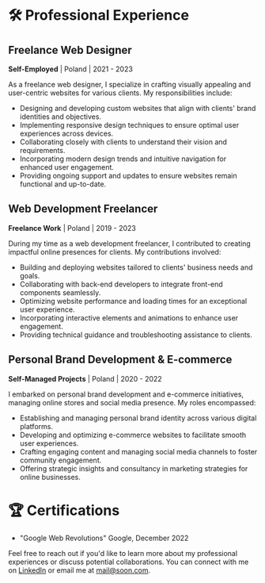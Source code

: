 # 🛠️ Professional Experience

## Freelance Web Designer
**Self-Employed** | Poland | 2021 - 2023

As a freelance web designer, I specialize in crafting visually appealing and user-centric websites for various clients. My responsibilities include:

- Designing and developing custom websites that align with clients' brand identities and objectives.
- Implementing responsive design techniques to ensure optimal user experiences across devices.
- Collaborating closely with clients to understand their vision and requirements.
- Incorporating modern design trends and intuitive navigation for enhanced user engagement.
- Providing ongoing support and updates to ensure websites remain functional and up-to-date.

## Web Development Freelancer
**Freelance Work** | Poland | 2019 - 2023

During my time as a web development freelancer, I contributed to creating impactful online presences for clients. My contributions involved:

- Building and deploying websites tailored to clients' business needs and goals.
- Collaborating with back-end developers to integrate front-end components seamlessly.
- Optimizing website performance and loading times for an exceptional user experience.
- Incorporating interactive elements and animations to enhance user engagement.
- Providing technical guidance and troubleshooting assistance to clients.

## Personal Brand Development & E-commerce
**Self-Managed Projects** | Poland | 2020 - 2022

I embarked on personal brand development and e-commerce initiatives, managing online stores and social media presence. My roles encompassed:

- Establishing and managing personal brand identity across various digital platforms.
- Developing and optimizing e-commerce websites to facilitate smooth user experiences.
- Crafting engaging content and managing social media channels to foster community engagement.
- Offering strategic insights and consultancy in marketing strategies for online businesses.

# 🏆 Certifications

- "Google Web Revolutions" Google, December 2022

Feel free to reach out if you'd like to learn more about my professional experiences or discuss potential collaborations. You can connect with me on [LinkedIn](https://www.linkedin.com/home) or email me at [mail@soon.com](mait@soon.com).
